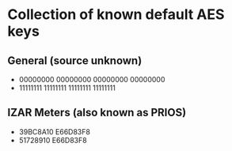 # Collection of known default AES keys

## General (source unknown)

+ 00000000 00000000 00000000 00000000
+ 11111111 11111111 11111111 11111111

## IZAR Meters (also known as PRIOS)

+ 39BC8A10 E66D83F8
+ 51728910 E66D83F8
